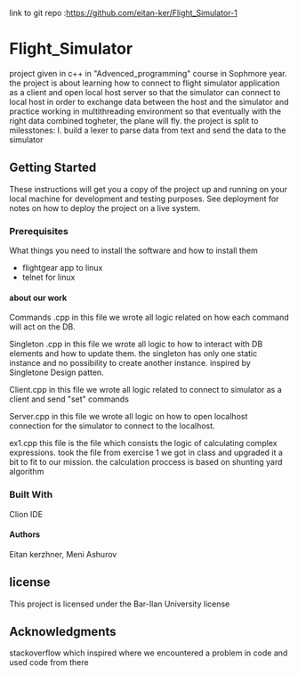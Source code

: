 link to git repo :https://github.com/eitan-ker/Flight_Simulator-1
# Flight_Simulator
project given in c++ in "Advenced_programming" course in Sophmore year. 
the project is about learning how to connect to flight simulator application as a client and open local host server so that the simulator can connect to local host in order to exchange data between the host and the simulator and practice working in multithreading environment so that eventually with the right data combined togheter, the plane will fly.
the project is split to milesstones:
I. build a lexer to parse data from text and send the data to the simulator

## **Getting Started**
These instructions will get you a copy of the project up and running on your local machine for development and testing purposes. See deployment for notes on how to deploy the project on a live system.

### **Prerequisites**

What things you need to install the software and how to install them
* flightgear app to linux
* telnet for linux

#### **about our work**

Commands .cpp
in this file we wrote all logic related on how each command will act on the DB.

Singleton .cpp
in this file we wrote all logic to how to interact with DB elements and how to update them. the singleton has only one static instance and no possibility to create another instance. inspired by Singletone Design patten.

Client.cpp
in this file we wrote all logic related to connect to simulator as a client and send "set" commands

Server.cpp
in this file we wrote all logic on how to open localhost connection for the simulator to connect to the localhost.


ex1.cpp
this file is the file which consists the logic of calculating complex expressions. took the file from exercise 1 we got in class and upgraded it a bit to fit to our mission. the calculation proccess is based on shunting yard algorithm

### **Built With**
Clion IDE

#### **Authors**

Eitan kerzhner, Meni Ashurov

## **license**
This project is licensed under the Bar-Ilan University license
## **Acknowledgments**
stackoverflow which inspired where we encountered a problem in code and used code from there


